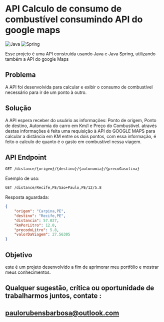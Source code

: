 # API Calculo de consumo de combustível consumindo API do google maps

![Java](https://img.shields.io/badge/java-%23ED8B00.svg?style=for-the-badge&logo=openjdk&logoColor=white)
![Spring](https://img.shields.io/badge/spring-%236DB33F.svg?style=for-the-badge&logo=spring&logoColor=white)

Esse projeto é uma API construída usando Java e Java Spring, utilizando também a API do google Maps

## Problema
A API foi desenvolvida para calcular e exibir o consumo de combustível necessário para ir de um ponto à outro.

## Solução
A API espera receber do usuário as informações: Ponto de origem, Ponto de destino, Autonomia do carro em Km/l e Preço do Combustível.
através destas informações é feita uma requisição à API do GOOGLE MAPS para calcular a distância em KM entre os dois pontos, com essa informação,
é feito o calculo de quanto é o gasto em combustível nessa viagem.

## API Endpoint

```markdown
GET /distance/{origem}/{destino}/{autonomia}/{precoGasolina}
```
Exemplo de uso:
```markdown
GET /distance/Recife,PE/Sao+Paulo,PE/12/5.8
```
Resposta aguardada:
```json
{
    "origem": "Carpina,PE",
    "destino": "Recife,PE",
    "distancia": 57.027,
    "kmPorLitro": 12.0,
    "precodoLitro": 5.8,
    "valorDaViagem": 27.56305
}
```


## Objetivo
este é um projeto desenvolvido a fim de aprimorar meu portfólio e mostrar meus conhecimentos.

## Qualquer sugestão, crítica ou oportunidade de trabalharmos juntos, contate : 
## paulorubensbarbosa@outlook.com

